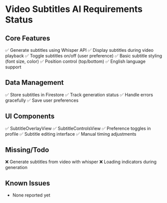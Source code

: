 # Video Subtitles AI Requirements Status

## Core Features
✅ Generate subtitles using Whisper API
✅ Display subtitles during video playback
✅ Toggle subtitles on/off (user preference)
✅ Basic subtitle styling (font size, color)
✅ Position control (top/bottom)
✅ English language support

## Data Management
✅ Store subtitles in Firestore
✅ Track generation status
✅ Handle errors gracefully
✅ Save user preferences

## UI Components
✅ SubtitleOverlayView
✅ SubtitleControlsView
✅ Preference toggles in profile
✅ Subtitle editing interface
✅ Manual timing adjustments

## Missing/Todo
❌ Generate subtitles from video with whisper
❌ Loading indicators during generation

## Known Issues
- None reported yet
